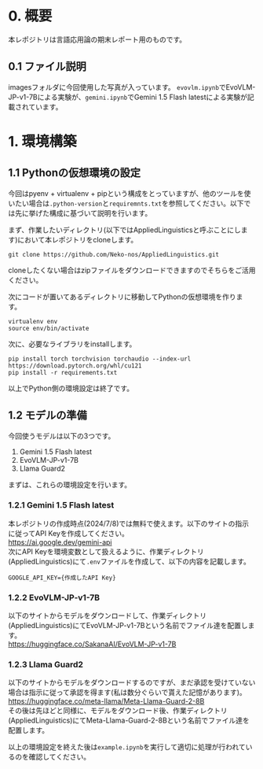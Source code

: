 # 0. 概要
本レポジトリは言語応用論の期末レポート用のものです。
## 0.1 ファイル説明
imagesフォルダに今回使用した写真が入っています。
`evovlm.ipynb`でEvoVLM-JP-v1-7Bによる実験が、`gemini.ipynb`でGemini 1.5 Flash latestによる実験が記載されています。

# 1. 環境構築
## 1.1 Pythonの仮想環境の設定
今回はpyenv + virtualenv + pipという構成をとっていますが、他のツールを使いたい場合は`.python-version`と`requiremnts.txt`を参照してください。以下では先に挙げた構成に基づいて説明を行います。

まず、作業したいディレクトリ(以下ではAppliedLinguisticsと呼ぶことにします)において本レポジトリをcloneします。
```Shell Script
git clone https://github.com/Neko-nos/AppliedLinguistics.git
```
cloneしたくない場合はzipファイルをダウンロードできますのでそちらをご活用ください。

次にコードが置いてあるディレクトリに移動してPythonの仮想環境を作ります。
```Shell Script
virtualenv env
source env/bin/activate
```
次に、必要なライブラリをinstallします。
```Shell Script
pip install torch torchvision torchaudio --index-url https://download.pytorch.org/whl/cu121
pip install -r requirements.txt
```
以上でPython側の環境設定は終了です。

## 1.2 モデルの準備
今回使うモデルは以下の3つです。
1. Gemini 1.5 Flash latest
2. EvoVLM-JP-v1-7B
3. Llama Guard2

まずは、これらの環境設定を行います。
### 1.2.1 Gemini 1.5 Flash latest
本レポジトリの作成時点(2024/7/8)では無料で使えます。以下のサイトの指示に従ってAPI Keyを作成してください。<br>
https://ai.google.dev/gemini-api <br>
次にAPI Keyを環境変数として扱えるように、作業ディレクトリ(AppliedLinguistics)にて`.env`ファイルを作成して、以下の内容を記載します。
```
GOOGLE_API_KEY={作成したAPI Key}
```
### 1.2.2 EvoVLM-JP-v1-7B
以下のサイトからモデルをダウンロードして、作業ディレクトリ(AppliedLinguistics)にてEvoVLM-JP-v1-7Bという名前でファイル達を配置します。<br>
https://huggingface.co/SakanaAI/EvoVLM-JP-v1-7B

### 1.2.3 Llama Guard2
以下のサイトからモデルをダウンロードするのですが、まだ承認を受けていない場合は指示に従って承認を得ます(私は数分ぐらいで貰えた記憶があります)。<br>
https://huggingface.co/meta-llama/Meta-Llama-Guard-2-8B<br>
その後は先ほどと同様に、モデルをダウンロード後、作業ディレクトリ(AppliedLinguistics)にてMeta-Llama-Guard-2-8Bという名前でファイル達を配置します。

以上の環境設定を終えた後は`example.ipynb`を実行して適切に処理が行われているのを確認してください。
